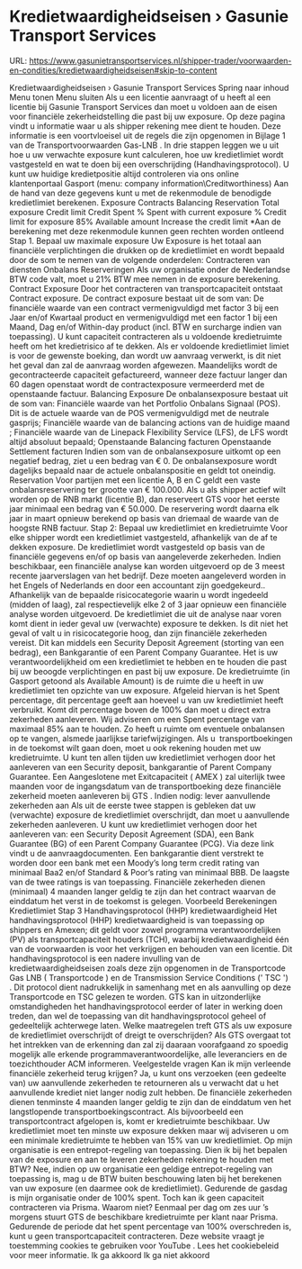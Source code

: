 # Kredietwaardigheidseisen › Gasunie Transport Services

URL: https://www.gasunietransportservices.nl/shipper-trader/voorwaarden-en-condities/kredietwaardigheidseisen#skip-to-content

Kredietwaardigheidseisen › Gasunie Transport Services
Spring naar inhoud
Menu tonen
Menu sluiten
Als u een licentie aanvraagt of u heeft al een licentie bij
Gasunie Transport Services
dan moet u voldoen aan de eisen voor financiële zekerheidstelling die past bij uw exposure.
Op deze pagina vindt u informatie waar u als shipper rekening mee dient te houden. Deze informatie is een voortvloeisel uit de regels die zijn opgenomen in Bijlage 1 van de
Transportvoorwaarden Gas-LNB
.
In drie stappen leggen we u uit hoe u uw verwachte exposure kunt calculeren, hoe uw kredietlimiet wordt vastgesteld en wat te doen bij een overschrijding (Handhavingsprotocol).
U kunt uw huidige kredietpositie altijd controleren via ons online klantenportaal Gasport (menu: company information\Creditworthiness)
Aan de hand van deze gegevens kunt u met de rekenmodule de benodigde kredietlimiet berekenen.
Exposure
Contracts
Balancing
Reservation
Total exposure
Credit limit
Credit
Spent %
Spent with current exposure %
Credit limit for exposure 85%
Available amount
Increase the credit limit
*Aan de berekening met deze rekenmodule kunnen geen rechten worden ontleend
Stap 1. Bepaal uw maximale exposure
Uw Exposure is het totaal aan financiële verplichtingen die drukken op de kredietlimiet en wordt bepaald door de som te nemen van de volgende onderdelen:
Contracteren van diensten
Onbalans
Reserveringen
Als uw organisatie onder de Nederlandse BTW code valt, moet u 21% BTW mee nemen in de exposure berekening.
Contract Exposure
Door het contracteren van
transportcapaciteit
ontstaat Contract exposure.
De contract exposure bestaat uit de som van:
De financiële waarde van een contract vermenigvuldigd met factor 3 bij een Jaar en/of Kwartaal product en vermenigvuldigd met een factor 1 bij een Maand, Dag en/of Within-day product (incl. BTW en surcharge indien van toepassing).
U kunt
capaciteit
contracteren als u voldoende kredietruimte heeft om het kredietrisico af te dekken. Als er voldoende kredietlimiet limiet is voor de gewenste boeking, dan wordt uw aanvraag verwerkt, is dit niet het geval dan zal de aanvraag worden afgewezen.
Maandelijks wordt de
gecontracteerde capaciteit
gefactureerd, wanneer deze factuur langer dan 60 dagen openstaat wordt de contractexposure vermeerderd met de openstaande factuur.
Balancing Exposure
De onbalansexposure bestaat uit de som van:
Financiële waarde van het
Portfolio Onbalans Signaal (POS).
Dit is de actuele waarde van de POS vermenigvuldigd met de neutrale gasprijs;
Financiële waarde van de
balancing actions van de huidige maand
;
Financiële waarde van de
Linepack Flexibility Service
(LFS), de LFS wordt altijd absoluut bepaald;
Openstaande Balancing facturen
Openstaande
Settlement facturen
Indien som van de onbalansexposure uitkomt op een negatief bedrag, ziet u een bedrag van € 0. De onbalansexposure wordt dagelijks bepaald naar de actuele onbalanspositie en geldt tot oneindig.
Reservation
Voor partijen met een licentie A, B en C geldt een vaste onbalansreservering ter grootte van € 100.000.
Als u als shipper actief wilt worden op de RNB markt (licentie B), dan reserveert
GTS
voor het eerste jaar minimaal een bedrag van € 50.000. De reservering wordt daarna elk jaar in maart opnieuw berekend op basis van driemaal de waarde van de hoogste RNB factuur.
Stap 2: Bepaal uw kredietlimiet en kredietruimte
Voor elke shipper wordt een kredietlimiet vastgesteld, afhankelijk van de af te dekken exposure. De kredietlimiet wordt vastgesteld op basis van de financiële gegevens en/of op basis van aangeleverde zekerheden.
Indien beschikbaar, een financiële analyse kan worden uitgevoerd op de 3 meest recente jaarverslagen van het bedrijf. Deze moeten aangeleverd worden in het Engels of Nederlands en door een accountant zijn goedgekeurd.. Afhankelijk van de bepaalde risicocategorie waarin u wordt ingedeeld (midden of laag), zal respectievelijk elke 2 of 3 jaar opnieuw een financiële analyse worden uitgevoerd.
De kredietlimiet die uit de analyse naar voren komt dient in ieder geval uw (verwachte) exposure te dekken. Is dit niet het geval of valt u in risicocategorie hoog, dan zijn financiële zekerheden vereist. Dit kan middels een Security Deposit Agreement (storting van een bedrag), een Bankgarantie of een Parent Company Guarantee.
Het is uw verantwoordelijkheid om een kredietlimiet te hebben en te houden die past bij uw beoogde verplichtingen en past bij uw exposure.
De kredietruimte (in Gasport getoond als Available Amount) is de ruimte die u heeft in uw kredietlimiet ten opzichte van uw exposure. Afgeleid hiervan is het Spent percentage, dit percentage geeft aan hoeveel u van uw kredietlimiet heeft verbruikt. Komt dit percentage boven de 100% dan moet u direct extra zekerheden aanleveren.
Wij adviseren om een Spent percentage van maximaal 85% aan te houden. Zo heeft u ruimte om eventuele onbalansen op te vangen, alsmede jaarlijkse tariefwijzigingen.
Als u  transportboekingen in de toekomst wilt gaan doen, moet u ook rekening houden met uw kredietruimte. U kunt ten allen tijden uw kredietlimiet verhogen door het aanleveren van een Security deposit, bankgarantie of Parent Company Guarantee.
Een
Aangeslotene met Exitcapaciteit
(
AMEX
) zal uiterlijk twee maanden voor de ingangsdatum van de transportboeking deze financiële zekerheid moeten aanleveren bij
GTS
.
Indien nodig: lever aanvullende zekerheden aan
Als uit de eerste twee stappen is gebleken dat uw (verwachte) exposure de kredietlimiet overschrijdt, dan moet u aanvullende zekerheden aanleveren. U kunt uw kredietlimiet verhogen door het aanleveren van: een Security Deposit Agreement (SDA), een Bank Guarantee (BG) of een Parent Company Guarantee (PCG).
Via deze
link
vindt u de aanvraagdocumenten.
Een bankgarantie dient verstrekt te worden door een bank met een Moody’s long term credit rating van minimaal Baa2 en/of Standard & Poor’s rating van minimaal BBB. De laagste van de twee ratings is van toepassing.
Financiële zekerheden dienen
(minimaal) 4 maanden
langer geldig te zijn dan het contract waarvan de
einddatum
het verst in de toekomst is gelegen.
Voorbeeld Berekeningen Kredietlimiet
Stap 3 Handhavingsprotocol (HHP) kredietwaardigheid
Het handhavingsprotocol (HHP) kredietwaardigheid is van toepassing op shippers en Amexen; dit geldt voor zowel programma verantwoordelijken (PV) als
transportcapaciteit
houders (TCH), waarbij kredietwaardigheid één van de voorwaarden is voor het verkrijgen en behouden van een licentie.
Dit handhavingsprotocol is een nadere invulling van de kredietwaardigheidseisen zoals deze zijn opgenomen in de Transportcode
Gas
LNB (
Transportcode
) en de Transmission Service Conditions ('
TSC
')
. Dit protocol dient nadrukkelijk in samenhang met en als aanvulling op deze Transportcode en TSC gelezen te worden.
GTS
kan in uitzonderlijke omstandigheden het handhavingsprotocol eerder of later in werking doen treden, dan wel de toepassing van dit handhavingsprotocol geheel of gedeeltelijk achterwege laten.
Welke maatregelen treft GTS als uw exposure de kredietlimiet overschrijdt of dreigt te overschrijden?
Als
GTS
overgaat tot het intrekken van de erkenning dan zal zij daaraan voorafgaand zo spoedig mogelijk alle erkende programmaverantwoordelijke, alle leveranciers en de toezichthouder ACM informeren.
Veelgestelde vragen
Kan ik mijn verleende financiële zekerheid terug krijgen?
Ja, u kunt ons verzoeken (een gedeelte van) uw aanvullende zekerheden te retourneren als u verwacht dat u het aanvullende krediet niet langer nodig zult hebben. De financiële zekerheden dienen tenminste 4 maanden langer geldig te zijn dan de
einddatum
ven het langstlopende transportboekingscontract. Als bijvoorbeeld een
transportcontract
afgelopen is, komt er kredietruimte beschikbaar. Uw kredietlimiet moet ten minste uw exposure dekken maar wij adviseren u om een minimale kredietruimte te hebben van 15% van uw kredietlimiet.
Op mijn organisatie is een entrepot-regeling van toepassing. Dien ik bij het bepalen van de exposure en aan te leveren zekerheden rekening te houden met BTW?
Nee, indien op uw organisatie een geldige entrepot-regeling van toepassing is, mag u de BTW buiten beschouwing laten bij het berekenen van uw exposure (en daarmee ook de kredietlimiet).
Gedurende de gasdag is mijn organisatie onder de 100% spent. Toch kan ik geen capaciteit contracteren via Prisma. Waarom niet?
Eenmaal per dag om zes
uur
’s morgens stuurt
GTS
de beschikbare kredietruimte per klant naar Prisma. Gedurende de periode dat het spent percentage van 100% overschreden is, kunt u geen
transportcapaciteit
contracteren.
Deze website vraagt je toestemming cookies te gebruiken voor
YouTube
. Lees het
cookiebeleid
voor meer informatie.
Ik ga akkoord
Ik ga niet akkoord